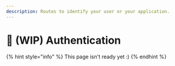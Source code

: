 ```yaml
---
description: Routes to identify your user or your application.
---
```


# 🔑 \(WIP\) Authentication

{% hint style="info" %}
This page isn't ready yet :\)
{% endhint %}

